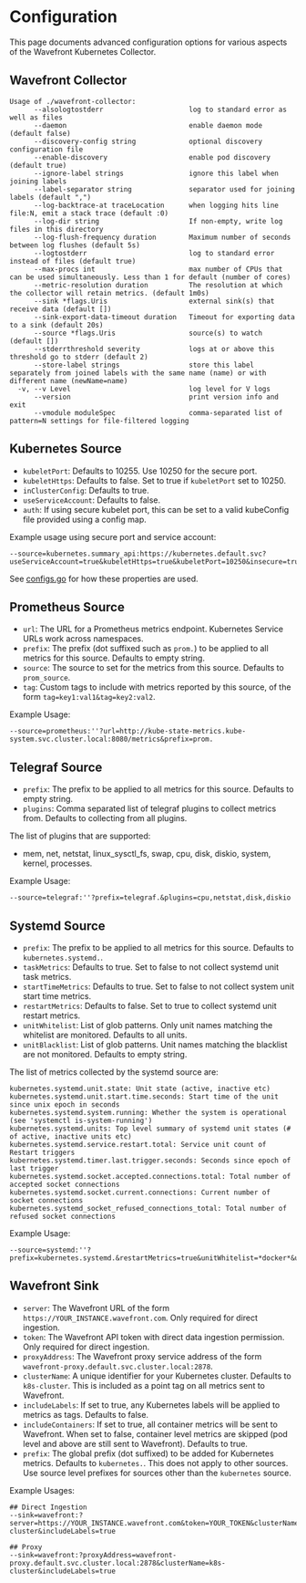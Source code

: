 # Configuration

This page documents advanced configuration options for various aspects of the Wavefront Kubernetes Collector.

## Wavefront Collector
```
Usage of ./wavefront-collector:
      --alsologtostderr                     log to standard error as well as files
      --daemon                              enable daemon mode (default false)
      --discovery-config string             optional discovery configuration file
      --enable-discovery                    enable pod discovery (default true)
      --ignore-label strings                ignore this label when joining labels
      --label-separator string              separator used for joining labels (default ",")
      --log-backtrace-at traceLocation      when logging hits line file:N, emit a stack trace (default :0)
      --log-dir string                      If non-empty, write log files in this directory
      --log-flush-frequency duration        Maximum number of seconds between log flushes (default 5s)
      --logtostderr                         log to standard error instead of files (default true)
      --max-procs int                       max number of CPUs that can be used simultaneously. Less than 1 for default (number of cores)
      --metric-resolution duration          The resolution at which the collector will retain metrics. (default 1m0s)
      --sink *flags.Uris                    external sink(s) that receive data (default [])
      --sink-export-data-timeout duration   Timeout for exporting data to a sink (default 20s)
      --source *flags.Uris                  source(s) to watch (default [])
      --stderrthreshold severity            logs at or above this threshold go to stderr (default 2)
      --store-label strings                 store this label separately from joined labels with the same name (name) or with different name (newName=name)
  -v, --v Level                             log level for V logs
      --version                             print version info and exit
      --vmodule moduleSpec                  comma-separated list of pattern=N settings for file-filtered logging
```

## Kubernetes Source
- `kubeletPort`: Defaults to 10255. Use 10250 for the secure port.
- `kubeletHttps`: Defaults to false. Set to true if `kubeletPort` set to 10250.
- `inClusterConfig`: Defaults to true.
- `useServiceAccount`: Defaults to false.
- `auth`: If using secure kubelet port, this can be set to a valid kubeConfig file provided using a config map.

Example usage using secure port and service account:
```
--source=kubernetes.summary_api:https://kubernetes.default.svc?useServiceAccount=true&kubeletHttps=true&kubeletPort=10250&insecure=true
```

See [configs.go](https://github.com/wavefronthq/wavefront-kubernetes-collector/tree/master/internal/kubernetes/configs.go) for how these properties are used.

## Prometheus Source
- `url`: The URL for a Prometheus metrics endpoint. Kubernetes Service URLs work across namespaces.
- `prefix`: The prefix (dot suffixed such as `prom.`) to be applied to all metrics for this source. Defaults to empty string.
- `source`: The source to set for the metrics from this source. Defaults to `prom_source`.
- `tag`: Custom tags to include with metrics reported by this source, of the form `tag=key1:val1&tag=key2:val2`.

Example Usage:
```
--source=prometheus:''?url=http://kube-state-metrics.kube-system.svc.cluster.local:8080/metrics&prefix=prom.
```

## Telegraf Source
- `prefix`: The prefix to be applied to all metrics for this source. Defaults to empty string.
- `plugins`: Comma separated list of telegraf plugins to collect metrics from. Defaults to collecting from all plugins.

The list of plugins that are supported:
- mem, net, netstat, linux_sysctl_fs, swap, cpu, disk, diskio, system, kernel, processes.

Example Usage:
```
--source=telegraf:''?prefix=telegraf.&plugins=cpu,netstat,disk,diskio
```

## Systemd Source
- `prefix`: The prefix to be applied to all metrics for this source. Defaults to `kubernetes.systemd.`.
- `taskMetrics`: Defaults to true. Set to false to not collect systemd unit task metrics.
- `startTimeMetrics`: Defaults to true. Set to false to not collect system unit start time metrics.
- `restartMetrics`: Defaults to false. Set to true to collect systemd unit restart metrics.
- `unitWhitelist`: List of glob patterns. Only unit names matching the whitelist are monitored. Defaults to all units.
- `unitBlacklist`: List of glob patterns. Unit names matching the blacklist are not monitored. Defaults to empty string.

The list of metrics collected by the systemd source are:
```
kubernetes.systemd.unit.state: Unit state (active, inactive etc)
kubernetes.systemd.unit.start.time.seconds: Start time of the unit since unix epoch in seconds
kubernetes.systemd.system.running: Whether the system is operational (see 'systemctl is-system-running')
kubernetes.systemd.units: Top level summary of systemd unit states (# of active, inactive units etc)
kubernetes.systemd.service.restart.total: Service unit count of Restart triggers
kubernetes.systemd.timer.last.trigger.seconds: Seconds since epoch of last trigger
kubernetes.systemd.socket.accepted.connections.total: Total number of accepted socket connections
kubernetes.systemd.socket.current.connections: Current number of socket connections
kubernetes.systemd_socket_refused_connections_total: Total number of refused socket connections
```

Example Usage:
```
--source=systemd:''?prefix=kubernetes.systemd.&restartMetrics=true&unitWhitelist=*docker*&unitWhitelist=*kubelet*
```

## Wavefront Sink
- `server`: The Wavefront URL of the form `https://YOUR_INSTANCE.wavefront.com`. Only required for direct ingestion.
- `token`: The Wavefront API token with direct data ingestion permission. Only required for direct ingestion.
- `proxyAddress`: The Wavefront proxy service address of the form `wavefront-proxy.default.svc.cluster.local:2878`.
- `clusterName`: A unique identifier for your Kubernetes cluster. Defaults to `k8s-cluster`. This is included as a point tag on all metrics sent to Wavefront.
- `includeLabels`: If set to true, any Kubernetes labels will be applied to metrics as tags. Defaults to false.
- `includeContainers`: If set to true, all container metrics will be sent to Wavefront. When set to false, container level metrics are skipped (pod level and above are still sent to Wavefront). Defaults to true.
- `prefix`: The global prefix (dot suffixed) to be added for Kubernetes metrics. Defaults to `kubernetes.`. This does not apply to other sources. Use source level prefixes for sources other than the `kubernetes` source.

Example Usages:
```
## Direct Ingestion
--sink=wavefront:?server=https://YOUR_INSTANCE.wavefront.com&token=YOUR_TOKEN&clusterName=k8s-cluster&includeLabels=true

## Proxy
--sink=wavefront:?proxyAddress=wavefront-proxy.default.svc.cluster.local:2878&clusterName=k8s-cluster&includeLabels=true
```
